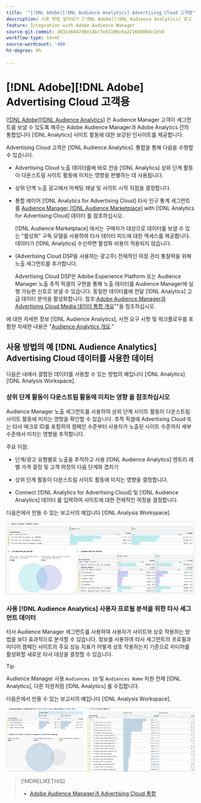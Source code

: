 ```yaml
---
title: '"[!DNL Adobe][!DNL Audience Analytics] Advertising Cloud 고객용"'
description: 사용 방법 알아보기 [!DNL Adobe][!DNL Audience Analytics] 광고 사용 사례
feature: Integration with Adobe Audience Manager
source-git-commit: d83e36847d0e14bc7e83106c0a221680060c2e58
workflow-type: tm+mt
source-wordcount: '488'
ht-degree: 0%

---
```


# [!DNL Adobe][!DNL Adobe] Advertising Cloud 고객용

[[!DNL Adobe][!DNL Audience Analytics]](https://experienceleague.adobe.com/docs/analytics/integration/audience-analytics/mc-audiences-aam.html) 은 Audience Manager 고객이 세그먼트를 보낼 수 있도록 해주는 Adobe Audience Manager과 Adobe Analytics 간의 통합입니다 [!DNL Analytics] 사이트 활동에 대한 보강된 인사이트를 제공합니다.

Advertising Cloud 고객은 [!DNL Audience Analytics]. 통합을 통해 다음을 수행할 수 있습니다.

* Advertising Cloud 노출 데이터를에 바로 전송 [!DNL Analytics] 상위 단계 활동이 다운스트림 사이트 활동에 미치는 영향을 판별하는 데 사용됩니다.

* 상위 단계 노출 광고에서 마케팅 채널 및 사이트 시작 지점을 결정합니다.

* 통합 레이어 [!DNL Analytics for Advertising Cloud] 타사 인구 통계 세그먼트를 [Audience Manager [!DNL Audience Marketplace]](https://experienceleague.adobe.com/docs/audience-manager/user-guide/features/audience-marketplace/audience-marketplace.html) with [!DNL Analytics for Advertising Cloud] 데이터 를 참조하십시오.

   [!DNL Audience Marketplace] 에서는 구매자가 대상으로 데이터를 보낼 수 있는 &quot;활성화&quot; 구독 모델을 사용하여 타사 데이터 피드에 대한 액세스를 제공합니다. 데이터가 [!DNL Analytics] 수신하면 활성화 비용이 적용되지 않습니다.

* (Advertising Cloud DSP을 사용하는 광고주) 전체적인 여정 관리 통찰력을 위해 노출 세그먼트를 추가합니다.

   Advertising Cloud DSP은 Adobe Experience Platform 또는 Audience Manager 노출 추적 픽셀의 구현을 통해 노출 데이터를 Audience Manager에 실행 가능한 신호로 보낼 수 있습니다. 동일한 데이터를에 전달 [!DNL Analytics] 고급 데이터 분석을 활성화합니다. 참조:[Adobe Audience Manager과 Advertising Cloud Media 데이터 통합 개요](/help/integrations/audience-manager/media-data-integration/overview.md)&quot;&quot;을 참조하십시오.

에 대한 자세한 정보 [!DNL Audience Analytics], 사전 요구 사항 및 워크플로우를 포함한 자세한 내용은 &quot;[Audience Analytics 개요](https://experienceleague.adobe.com/docs/analytics/integration/audience-analytics/mc-audiences-aam.html).&quot;

## 사용 방법의 예 [!DNL Audience Analytics] Advertising Cloud 데이터를 사용한 데이터

다음은 내에서 결합된 데이터를 사용할 수 있는 방법의 예입니다 [!DNL Analytics] [!DNL Analysis Workspace].

### 상위 단계 활동이 다운스트림 활동에 미치는 영향 을 참조하십시오

Audience Manager 노출 세그먼트를 사용하여 상위 단계 사이트 활동이 다운스트림 사이트 활동에 미치는 영향을 확인할 수 있습니다. 추적 픽셀에 Advertising Cloud 또는 타사 매크로 ID를 포함하여 캠페인 수준부터 사용자가 노출된 사이트 수준까지 세부 수준에서 미치는 영향을 추적합니다.

주요 이점:

* 단계/광고 유형별로 노출을 추적하고 사용 [!DNL Audience Analytics] 엔트리 레벨 가격 결정 및 고객 여정의 다음 단계와 겹치기

* 상위 단계 활동이 다운스트림 사이트 활동에 미치는 영향을 결정합니다.

* Connect [!DNL Analytics for Advertising Cloud]<!-- which doesn't include the last exposure event --> 및 [!DNL Audience Analytics] 데이터 <!-- (which includes the user's last exposure event) --> 를 입력하여 사이트에 대한 전체적인 여정을 결정합니다.

다음은에서 만들 수 있는 보고서의 예입니다 [!DNL Analysis Workspace].

![상위 단계 활동이 다운스트림 사이트 활동에 미치는 영향을 참조하십시오](/help/integrations/assets/audience-analytics-upper-funnel-exposure.png)

### 사용 [!DNL Audience Analytics] 사용자 프로필 분석을 위한 타사 세그먼트 데이터

타사 Audience Manager 세그먼트를 사용하여 사용자가 사이트와 상호 작용하는 방법을 보다 효과적으로 분석할 수 있습니다. 정보를 사용하여 타사 세그먼트의 프로필과 미디어 캠페인 사이트의 주요 성능 지표가 어떻게 상호 작용하는지 기준으로 미디어를 활성화할 새로운 타사 대상을 결정할 수 있습니다.

>[!TIP]
> Audience Manager 사용 `Audiences ID` 및 `Audiences Name` 차원 전체 [!DNL Analytics], 다른 차원처럼 [!DNL Analytics] 를 수집합니다.

다음은에서 만들 수 있는 보고서의 예입니다 [!DNL Analysis Workspace].

![타사 세그먼트를 사용하여 사용자 프로필 분석 강화](/help/integrations/assets/audience-analytics-third-party-report.png)

>[!MORELIKETHIS]
>
>* [Adobe Audience Manager과 Advertising Cloud 통합](/help/integrations/audience-manager/overview.md)

